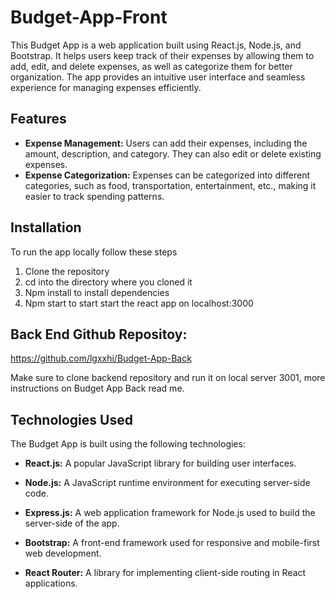 # Budget-App-Front

This Budget App is a web application built using React.js, Node.js, and Bootstrap. It helps users keep track of their expenses by allowing them to add, edit, and delete expenses, as well as categorize them for better organization. The app provides an intuitive user interface and seamless experience for managing expenses efficiently.

## Features

- **Expense Management:** Users can add their expenses, including the amount, description, and category. They can also edit or delete existing expenses.
- **Expense Categorization:** Expenses can be categorized into different categories, such as food, transportation, entertainment, etc., making it easier to track spending patterns.

## Installation

To run the app locally follow these steps

1. Clone the repository
2. cd into the directory where you cloned it
3. Npm install to install dependencies
4. Npm start to start start the react app on localhost:3000

## Back End Github Repositoy:

https://github.com/lgxxhi/Budget-App-Back

Make sure to clone backend repository and run it on local server 3001, more instructions on Budget App Back read me.

## Technologies Used

The Budget App is built using the following technologies:

- **React.js:** A popular JavaScript library for building user interfaces.

* **Node.js:** A JavaScript runtime environment for executing server-side code.

* **Express.js:** A web application framework for Node.js used to build the server-side of the app.

* **Bootstrap:** A front-end framework used for responsive and mobile-first web development.

* **React Router:** A library for implementing client-side routing in React applications.
